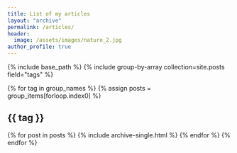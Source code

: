 ```yaml
---
title: List of my articles
layout: "archive"
permalink: /articles/
header:
  image: /assets/images/nature_2.jpg
author_profile: true
---
```





{% include base_path %}
{% include group-by-array collection=site.posts field="tags" %}

{% for tag in group_names %}
  {% assign posts = group_items[forloop.index0] %}
  <h2 id="{{ tag | slugify }}" class="archive__subtitle">{{ tag }}</h2>
  {% for post in posts %}
    {% include archive-single.html %}
  {% endfor %}
{% endfor %}
